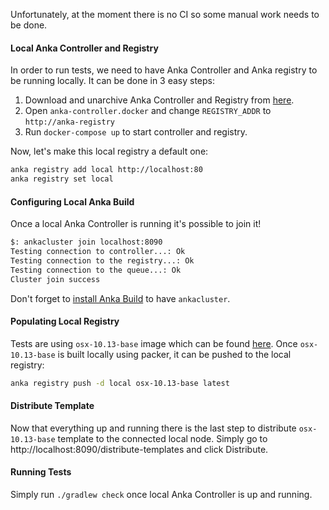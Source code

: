 Unfortunately, at the moment there is no CI so some manual work needs to be done.

#### Local Anka Controller and Registry
In order to run tests, we need to have Anka Controller and Anka registry to be running locally.
It can be done in 3 easy steps:
  1. Download and unarchive Anka Controller and Registry from [here](https://veertu.com/download-anka-build/).
  2. Open `anka-controller.docker` and change `REGISTRY_ADDR` to `http://anka-registry`
  3. Run `docker-compose up` to start controller and registry.
  
Now, let's make this local registry a default one:

```bash
anka registry add local http://localhost:80
anka registry set local
```

#### Configuring Local Anka Build

Once a local Anka Controller is running it's possible to join it!

```bash
$: ankacluster join localhost:8090
Testing connection to controller...: Ok
Testing connection to the registry...: Ok
Testing connection to the queue...: Ok
Cluster join success
```

Don't forget to [install Anka Build](https://veertu.com/download-anka-build/) to have `ankacluster`.

#### Populating Local Registry

Tests are using `osx-10.13-base` image which can be found [here](https://github.com/cirruslabs/osx-images). Once `osx-10.13-base`
is built locally using packer, it can be pushed to the local registry:

```bash
anka registry push -d local osx-10.13-base latest
```

#### Distribute Template

Now that everything up and running there is the last step to distribute `osx-10.13-base` template to the connected local node. 
Simply go to http://localhost:8090/distribute-templates and click Distribute.

#### Running Tests

Simply run `./gradlew check` once local Anka Controller is up and running.
